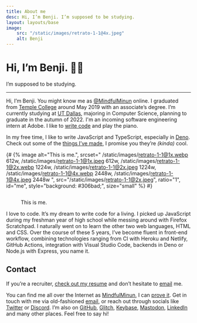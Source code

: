```yaml
---
title: About me
desc: Hi, I’m Benji. I’m supposed to be studying.
layout: layouts/base
image:
    src: "/static/images/retrato-1-1@4x.jpeg"
    alt: Benji
---
```


# Hi, I’m Benji. 👋🏽

I’m supposed to be studying.

---

<section id="intro">

Hi, I’m Benji. You might know me as [@MindfulMinun][Twitter] online. I graduated from [Temple&nbsp;College][templejc] around May 2019 with an associate’s degree. I’m currently studying at [UT&nbsp;Dallas][utd], majoring in Computer&nbsp;Science, planning to graduate in the autumn of 2022. I'm an incoming software engineering intern at Adobe. I like to [write&nbsp;code](/p/) and play the piano.

In my free time, I like to write JavaScript and TypeScript, especially in [Deno]. Check out some of the <a href="/p/" class="callout-text">things&nbsp;I’ve&nbsp;made</a>, I promise you they’re *(kinda)* cool.

</section>

{# {% image
    alt="This is me.",
    srcset="
        /static/images/retrato-1-1@1x.webp 612w,
        /static/images/retrato-1-1@1x.jpeg 612w,
        /static/images/retrato-1-1@2x.webp 1224w,
        /static/images/retrato-1-1@2x.jpeg 1224w,
        /static/images/retrato-1-1@4x.webp 2448w,
        /static/images/retrato-1-1@4x.jpeg 2448w
    ",
    src="/static/images/retrato-1-1@2x.jpeg",
    ratio="1",
    id="me",
    style="background: #306bad;",
    size="small"
%} #}

<figure id="me">
    <div class="sticky sticky--small">
        <div class="ratiod" style="--ratio:1; background:#306bad;">
            <picture>
                <source srcset="
                    /static/images/retrato-1-1@4x.webp 2448w,
                    /static/images/retrato-1-1@3x.webp 1224w,
                    /static/images/retrato-1-1@2x.webp 612w,
                    /static/images/retrato-1-1@1x.webp 306w
                " type="image/webp">
                <source srcset="
                    /static/images/retrato-1-1@4x.jpeg 2448w,
                    /static/images/retrato-1-1@3x.jpeg 1224w,
                    /static/images/retrato-1-1@2x.jpeg 612w,
                    /static/images/retrato-1-1@1x.jpeg 306w
                " type="image/jpeg">
                <img class="ratiod__target" alt="" src="/static/images/retrato-1-1@1x.jpeg" loading="lazy">
            </picture>
        </div>
        <figcaption><p class="sticky__label">This is me.</p></figcaption>
    </div>
</figure>

<section id="code">

I love to code. It’s my dream to write code for a living. I picked up JavaScript during my freshman year of high school while messing around with Firefox Scratchpad. I naturally went on to learn the other two web languages, HTML and CSS. Over the course of these 5 years, I’ve become fluent in front-end workflow, combining technologies ranging from CI with Heroku and Netlify, GitHub Actions, integration with Visual&nbsp;Studio Code, backends in Deno or Node.js with Express, you name it.

</section>
<section id="contact">

## Contact

If you’re a recruiter, <a href="https://mindfulminun.keybase.pub/documents/cv/current.pdf" class="callout-text">check out my resume</a> and don’t hesitate to [email] me.

You can find me all over the Internet as [MindfulMinun][Twitter], I can [prove it][Keybase]. Get in touch with me via old-fashioned [email], or reach out through socials like [Twitter] or [Discord]. I’m also on [GitHub], [Glitch], [Keybase], [Mastodon], [LinkedIn] and many other places. Feel free to say hi!

</section>

[email]: mailto:benji@benjic.xyz
[Twitter]: https://twitter.com/MindfulMinun
[GitHub]: https://github.com/MindfulMinun
[Glitch]: https://glitch.com/@MindfulMinun
[Keybase]: https://keybase.io/mindfulminun
[Discord]: https://discord.com/users/182536071064715264
[Mastodon]: https://mastodon.social/@mindfulminun
[LinkedIn]: https://www.linkedin.com/in/benji-cerda/
[templejc]: https://templejc.edu
[utd]: https://utdallas.edu
[Deno]: https://deno.land
